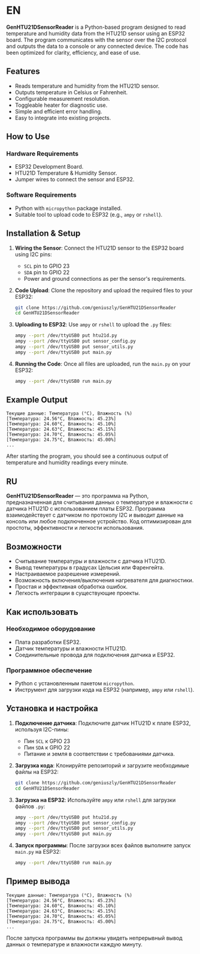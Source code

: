 
# EN
**GenHTU21DSensorReader** is a Python-based program designed to read temperature and humidity data from the HTU21D sensor using an ESP32 board. The program communicates with the sensor over the I2C protocol and outputs the data to a console or any connected device. The code has been optimized for clarity, efficiency, and ease of use.

## Features

- Reads temperature and humidity from the HTU21D sensor.
- Outputs temperature in Celsius or Fahrenheit.
- Configurable measurement resolution.
- Toggleable heater for diagnostic use.
- Simple and efficient error handling.
- Easy to integrate into existing projects.


## How to Use 
### Hardware Requirements

- ESP32 Development Board.
- HTU21D Temperature & Humidity Sensor.
- Jumper wires to connect the sensor and ESP32.

### Software Requirements

- Python with `micropython` package installed.
- Suitable tool to upload code to ESP32 (e.g., `ampy` or `rshell`).

## Installation & Setup

1. **Wiring the Sensor**: Connect the HTU21D sensor to the ESP32 board using I2C pins:
   - `SCL` pin to GPIO 23
   - `SDA` pin to GPIO 22
   - Power and ground connections as per the sensor's requirements.

2. **Code Upload**: Clone the repository and upload the required files to your ESP32:
    ```bash
    git clone https://github.com/geniuszly/GenHTU21DSensorReader
    cd GenHTU21DSensorReader
    ```

3. **Uploading to ESP32**: Use `ampy` or `rshell` to upload the `.py` files:
    ```bash
    ampy --port /dev/ttyUSB0 put htu21d.py
    ampy --port /dev/ttyUSB0 put sensor_config.py
    ampy --port /dev/ttyUSB0 put sensor_utils.py
    ampy --port /dev/ttyUSB0 put main.py
    ```

4. **Running the Code**: Once all files are uploaded, run the `main.py` on your ESP32:
    ```bash
    ampy --port /dev/ttyUSB0 run main.py
    ```

## Example Output

```
Текущие данные: Температура (°C), Влажность (%)
[Температура: 24.56°C, Влажность: 45.23%]
[Температура: 24.60°C, Влажность: 45.10%]
[Температура: 24.63°C, Влажность: 45.15%]
[Температура: 24.70°C, Влажность: 45.05%]
[Температура: 24.75°C, Влажность: 45.00%]
...
```
After starting the program, you should see a continuous output of temperature and humidity readings every minute.



## RU

**GenHTU21DSensorReader** — это программа на Python, предназначенная для считывания данных о температуре и влажности с датчика HTU21D с использованием платы ESP32. Программа взаимодействует с датчиком по протоколу I2C и выводит данные на консоль или любое подключенное устройство. Код оптимизирован для простоты, эффективности и легкости использования.

## Возможности

- Считывание температуры и влажности с датчика HTU21D.
- Вывод температуры в градусах Цельсия или Фаренгейта.
- Настраиваемое разрешение измерений.
- Возможность включения/выключения нагревателя для диагностики.
- Простая и эффективная обработка ошибок.
- Легкость интеграции в существующие проекты.

## Как использовать
### Необходимое оборудование

- Плата разработки ESP32.
- Датчик температуры и влажности HTU21D.
- Соединительные провода для подключения датчика и ESP32.

### Программное обеспечение

- Python с установленным пакетом `micropython`.
- Инструмент для загрузки кода на ESP32 (например, `ampy` или `rshell`).

## Установка и настройка

1. **Подключение датчика**: Подключите датчик HTU21D к плате ESP32, используя I2C-пины:
   - Пин `SCL` к GPIO 23
   - Пин `SDA` к GPIO 22
   - Питание и земля в соответствии с требованиями датчика.

2. **Загрузка кода**: Клонируйте репозиторий и загрузите необходимые файлы на ESP32:
    ```bash
    git clone https://github.com/geniuszly/GenHTU21DSensorReader
    cd GenHTU21DSensorReader
    ```

3. **Загрузка на ESP32**: Используйте `ampy` или `rshell` для загрузки файлов `.py`:
    ```bash
    ampy --port /dev/ttyUSB0 put htu21d.py
    ampy --port /dev/ttyUSB0 put sensor_config.py
    ampy --port /dev/ttyUSB0 put sensor_utils.py
    ampy --port /dev/ttyUSB0 put main.py
    ```

4. **Запуск программы**: После загрузки всех файлов выполните запуск `main.py` на ESP32:
    ```bash
    ampy --port /dev/ttyUSB0 run main.py
    ```

## Пример вывода

```
Текущие данные: Температура (°C), Влажность (%)
[Температура: 24.56°C, Влажность: 45.23%]
[Температура: 24.60°C, Влажность: 45.10%]
[Температура: 24.63°C, Влажность: 45.15%]
[Температура: 24.70°C, Влажность: 45.05%]
[Температура: 24.75°C, Влажность: 45.00%]
...
```
После запуска программы вы должны увидеть непрерывный вывод данных о температуре и влажности каждую минуту.
